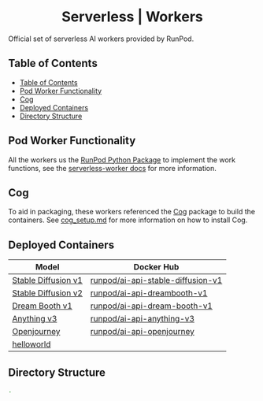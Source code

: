 <div align="center">

<h1>Serverless | Workers</h1>

</div>

Official set of serverless AI workers provided by RunPod.

## Table of Contents

- [Table of Contents](#table-of-contents)
- [Pod Worker Functionality](#pod-worker-functionality)
- [Cog](#cog)
- [Deployed Containers](#deployed-containers)
- [Directory Structure](#directory-structure)

## Pod Worker Functionality

All the workers us the [RunPod Python Package](https://github.com/runpod/runpod-python) to implement the work functions, see the [serverless-worker docs](https://github.com/runpod/runpod-python/blob/main/docs/serverless/worker.md) for more information.


## Cog

To aid in packaging, these workers referenced the [Cog](https://github.com/replicate/cog) package to build the containers. See [cog_setup.md](docs/cog_setup.md) for more information on how to install Cog.

## Deployed Containers

| Model                                      | Docker Hub                                                                                      |
|--------------------------------------------|-------------------------------------------------------------------------------------------------|
| [Stable Diffusion v1](stablediffusion-v1/) | [runpod/ai-api-stable-diffusion-v1](https://hub.docker.com/r/runpod/ai-api-stable-diffusion-v1) |
| [Stable Diffusion v2](StableDiffusion-v2/) | [runpod/ai-api-dreambooth-v1](https://hub.docker.com/r/runpod/ai-api-dreambooth-v1)             |
| [Dream Booth v1](dreambooth-v1/)           | [runpod/ai-api-dream-booth-v1](https://hub.docker.com/r/runpod/ai-api-dream-booth-v1)           |
| [Anything v3](anything-v3/)                | [runpod/ai-api-anything-v3](https://hub.docker.com/r/runpod/ai-api-anything-v3)                 |
| [Openjourney](Openjourney/)                | [runpod/ai-api-openjourney](https://hub.docker.com/r/runpod/ai-api-openjourney)                 |
| [helloworld](helloworld/)                  |                                                                                                 |

## Directory Structure

```bash
.
```
